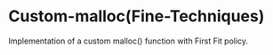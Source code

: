 # Custom-malloc(Fine-Techniques)  
Implementation of a custom malloc() function with First Fit policy.
